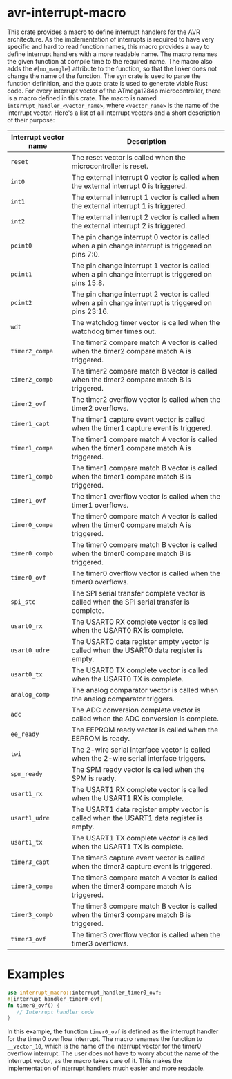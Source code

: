 # avr-interrupt-macro

This crate provides a macro to define interrupt handlers for the AVR architecture.
As the implementation of interrupts is required to have very specific and hard to read function names, this macro
provides a way to define interrupt handlers with a more readable name. The macro renames the given function at
compile time to the required name. The macro also adds the `#[no_mangle]` attribute to the function, so that the
linker does not change the name of the function. The syn crate is used to parse the function definition, and the
quote crate is used to generate viable Rust code.
For every interrupt vector of the ATmega1284p microcontroller, there is a macro defined in this crate. The macro is
named `interrupt_handler_<vector_name>`, where `<vector_name>` is the name of the interrupt vector.
Here's a list of all interrupt vectors and a short description of their purpose:

| Interrupt vector name | Description                                                                                        |
| --------------------- | -------------------------------------------------------------------------------------------------- |
| `reset`               | The reset vector is called when the microcontroller is reset.                                      |
| `int0`                | The external interrupt 0 vector is called when the external interrupt 0 is triggered.              |
| `int1`                | The external interrupt 1 vector is called when the external interrupt 1 is triggered.              |
| `int2`                | The external interrupt 2 vector is called when the external interrupt 2 is triggered.              |
| `pcint0`              | The pin change interrupt 0 vector is called when a pin change interrupt is triggered on pins 7:0.  |
| `pcint1`              | The pin change interrupt 1 vector is called when a pin change interrupt is triggered on pins 15:8. |
| `pcint2`              | The pin change interrupt 2 vector is called when a pin change interrupt is triggered on pins 23:16.|
| `wdt`                 | The watchdog timer vector is called when the watchdog timer times out.                             |
| `timer2_compa`        | The timer2 compare match A vector is called when the timer2 compare match A is triggered.          |
| `timer2_compb`        | The timer2 compare match B vector is called when the timer2 compare match B is triggered.          |
| `timer2_ovf`          | The timer2 overflow vector is called when the timer2 overflows.                                    |
| `timer1_capt`         | The timer1 capture event vector is called when the timer1 capture event is triggered.              |
| `timer1_compa`        | The timer1 compare match A vector is called when the timer1 compare match A is triggered.          |
| `timer1_compb`        | The timer1 compare match B vector is called when the timer1 compare match B is triggered.          |
| `timer1_ovf`          | The timer1 overflow vector is called when the timer1 overflows.                                    |
| `timer0_compa`        | The timer0 compare match A vector is called when the timer0 compare match A is triggered.          |
| `timer0_compb`        | The timer0 compare match B vector is called when the timer0 compare match B is triggered.          |
| `timer0_ovf`          | The timer0 overflow vector is called when the timer0 overflows.                                    |
| `spi_stc`             | The SPI serial transfer complete vector is called when the SPI serial transfer is complete.        |
| `usart0_rx`           | The USART0 RX complete vector is called when the USART0 RX is complete.                            |
| `usart0_udre`         | The USART0 data register empty vector is called when the USART0 data register is empty.            |
| `usart0_tx`           | The USART0 TX complete vector is called when the USART0 TX is complete.                            |
| `analog_comp`         | The analog comparator vector is called when the analog comparator triggers.                        |
| `adc`                 | The ADC conversion complete vector is called when the ADC conversion is complete.                  |
| `ee_ready`            | The EEPROM ready vector is called when the EEPROM is ready.                                        |
| `twi`                 | The 2-wire serial interface vector is called when the 2-wire serial interface triggers.            |
| `spm_ready`           | The SPM ready vector is called when the SPM is ready.                                              |
| `usart1_rx`           | The USART1 RX complete vector is called when the USART1 RX is complete.                            |
| `usart1_udre`         | The USART1 data register empty vector is called when the USART1 data register is empty.            |
| `usart1_tx`           | The USART1 TX complete vector is called when the USART1 TX is complete.                            |
| `timer3_capt`         | The timer3 capture event vector is called when the timer3 capture event is triggered.              |
| `timer3_compa`        | The timer3 compare match A vector is called when the timer3 compare match A is triggered.          |
| `timer3_compb`        | The timer3 compare match B vector is called when the timer3 compare match B is triggered.          |
| `timer3_ovf`          | The timer3 overflow vector is called when the timer3 overflows.                                    |
# Examples
```Rust
use interrupt_macro::interrupt_handler_timer0_ovf;
#[interrupt_handler_timer0_ovf]
fn timer0_ovf() {
   // Interrupt handler code
}
```
In this example, the function `timer0_ovf` is defined as the interrupt handler for the timer0 overflow interrupt. The
macro renames the function to `__vector_10`, which is the name of the interrupt vector for the timer0 overflow interrupt.
The user does not have to worry about the name of the interrupt vector, as the macro takes care of it. This makes
the implementation of interrupt handlers much easier and more readable.
